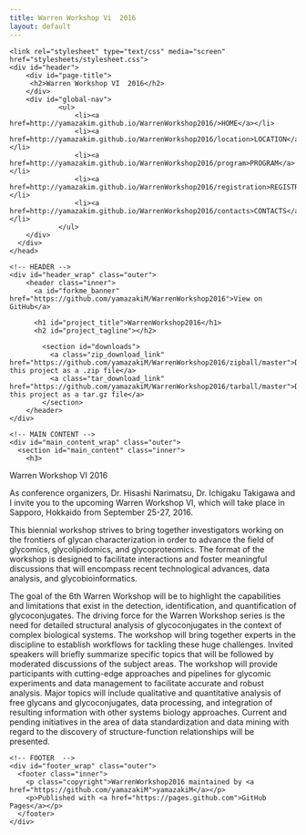 ```yaml
---
title: Warren Workshop Vi  2016
layout: default
---
```

  <head>
    <meta charset='utf-8'>
    <meta http-equiv="X-UA-Compatible" content="chrome=1">
    <meta name="description" content="WarrenWorkshop2016 : ">

    <link rel="stylesheet" type="text/css" media="screen" href="stylesheets/stylesheet.css">
    <div id="header">
        <div id="page-title">
         <h2>Warren Workshop VI  2016</h2>
        </div>
        <div id="global-nav">
                <ul>
                    <li><a href=http://yamazakim.github.io/WarrenWorkshop2016/>HOME</a></li>
                    <li><a href=http://yamazakim.github.io/WarrenWorkshop2016/location>LOCATION</a></li>
                    <li><a href=http://yamazakim.github.io/WarrenWorkshop2016/program>PROGRAM</a></li>
                    <li><a href=http://yamazakim.github.io/WarrenWorkshop2016/registration>REGISTRATION</a></li>
                    <li><a href=http://yamazakim.github.io/WarrenWorkshop2016/contacts>CONTACTS</a></li>
                </ul>
        </div>
      </div>
    </head>

  <body>

    <!-- HEADER -->
    <div id="header_wrap" class="outer">
        <header class="inner">
          <a id="forkme_banner" href="https://github.com/yamazakiM/WarrenWorkshop2016">View on GitHub</a>

          <h1 id="project_title">WarrenWorkshop2016</h1>
          <h2 id="project_tagline"></h2>

            <section id="downloads">
              <a class="zip_download_link" href="https://github.com/yamazakiM/WarrenWorkshop2016/zipball/master">Download this project as a .zip file</a>
              <a class="tar_download_link" href="https://github.com/yamazakiM/WarrenWorkshop2016/tarball/master">Download this project as a tar.gz file</a>
            </section>
        </header>
    </div>

    <!-- MAIN CONTENT -->
    <div id="main_content_wrap" class="outer">
      <section id="main_content" class="inner">
        <h3>
<a id="warren-workshop-vi-2016" class="anchor" href="#warren-workshop-vi-2016" aria-hidden="true"><span class="octicon octicon-link"></span></a>Warren Workshop VI 2016</h3>

<p>As conference organizers, Dr. Hisashi Narimatsu, Dr. Ichigaku Takigawa and I invite you to the upcoming Warren Workshop VI, which will take place in Sapporo, Hokkaido from September 25-27, 2016.</p>

<p>This biennial workshop strives to bring together investigators working on the frontiers of glycan characterization in order to advance the field of glycomics, glycolipidomics, and glycoproteomics. The format of the workshop is designed to facilitate interactions and foster meaningful discussions that will encompass recent technological advances, data analysis, and glycobioinformatics.</p>

<p>The goal of the 6th Warren Workshop will be to highlight the capabilities and limitations that exist in the detection, identification, and quantification of glycoconjugates. The driving force for the Warren Workshop series is the need for detailed structural analysis of glycoconjugates in the context of complex biological systems. The workshop will bring together experts in the discipline to establish workflows for tackling these huge challenges. Invited speakers will briefly summarize specific topics that will be followed by moderated discussions of the subject areas. The workshop will provide participants with cutting-edge approaches and pipelines for glycomic experiments and data management to facilitate accurate and robust analysis. Major topics will include qualitative and quantitative analysis of free glycans and glycoconjugates, data processing, and integration of resulting information with other systems biology approaches. Current and pending initiatives in the area of data standardization and data mining with regard to the discovery of structure-function relationships will be presented.</p>
      </section>
    </div>

    <!-- FOOTER  -->
    <div id="footer_wrap" class="outer">
      <footer class="inner">
        <p class="copyright">WarrenWorkshop2016 maintained by <a href="https://github.com/yamazakiM">yamazakiM</a></p>
        <p>Published with <a href="https://pages.github.com">GitHub Pages</a></p>
      </footer>
    </div>

    

  </body>
</html>
